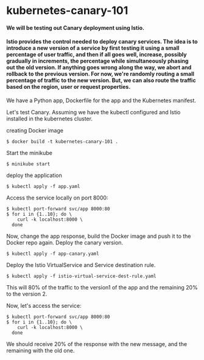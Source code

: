 # kubernetes-canary-101

#### We will be testing out Canary deployment using Istio. 
#### Istio provides the control needed to deploy canary services. The idea is to introduce a new version of a service by first testing it using a small percentage of user traffic, and then if all goes well, increase, possibly gradually in increments, the percentage while simultaneously phasing out the old version. If anything goes wrong along the way, we abort and rollback to the previous version. For now, we're randomly routing a small percentage of traffic to the new version. But, we can also route the traffic based on the region, user or request properties.

We have a Python app, Dockerfile for the app and the Kubernetes manifest. 

Let's test Canary. Assuming we have the kubectl configured and Istio installed in the kubernetes cluster.

creating Docker image
```
$ docker build -t kubernetes-canary-101 .
```
Start the minikube
```
$ minikube start
```
deploy the application
```
$ kubectl apply -f app.yaml
```
Access the service locally on port 8000:
```
$ kubectl port-forward svc/app 8000:80
$ for i in {1..10}; do \
    curl -k localhost:8000 \
  done
```

Now, change the app response, build the Docker image and push it to the Docker repo again.
Deploy the canary version.

```
$ kubectl apply -f app-canary.yaml
```
Deploy the Istio VirtualService and Service destination rule.

```
$ kubectl apply -f istio-virtual-service-dest-rule.yaml
```
This will 80% of the traffic to the version1 of the app and the remaining 20% to the version 2.

Now, let's access the service:
```
$ kubectl port-forward svc/app 8000:80
$ for i in {1..10}; do \
    curl -k localhost:8000 \
  done
```

We should receive 20% of the response with the new message, and the remaining with the old one.


